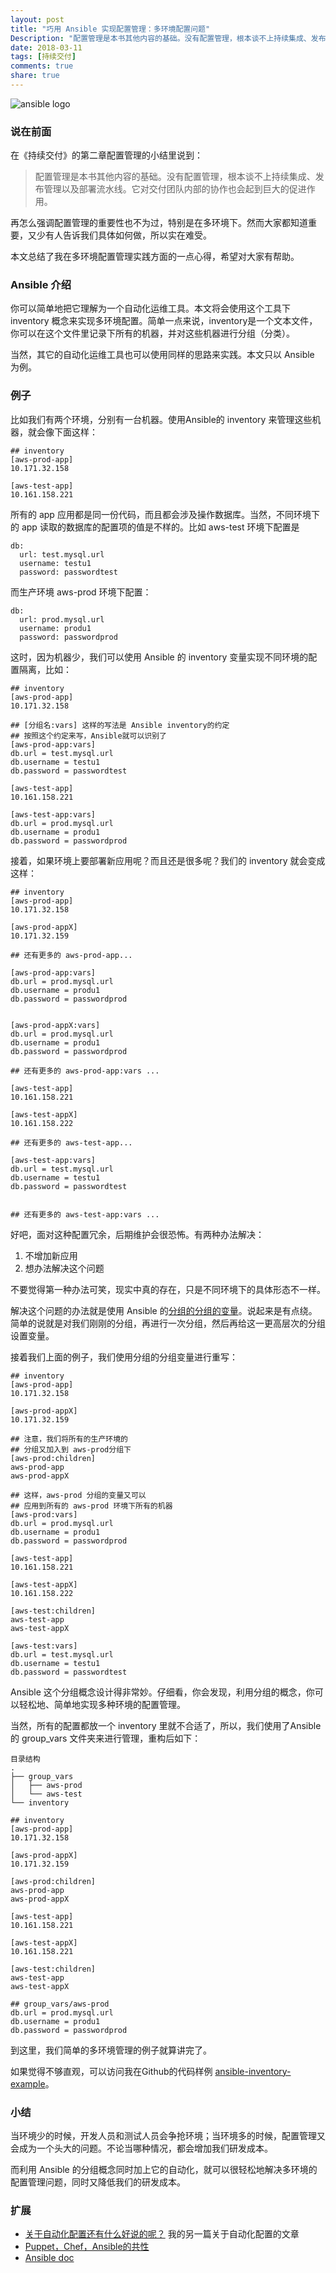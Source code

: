 ```yaml
---
layout: post
title: "巧用 Ansible 实现配置管理：多环境配置问题"
Description: "配置管理是本书其他内容的基础。没有配置管理，根本谈不上持续集成、发布管理以及部署流水线。它对交付团队内部的协作也会起到巨大的促进作用"
date: 2018-03-11
tags: [持续交付]
comments: true
share: true
---
```


![ansible logo](/assets/images/292372-65e68fd4479d6e18.png)

### 说在前面
在《持续交付》的第二章配置管理的小结里说到：

> 配置管理是本书其他内容的基础。没有配置管理，根本谈不上持续集成、发布管理以及部署流水线。它对交付团队内部的协作也会起到巨大的促进作用。

再怎么强调配置管理的重要性也不为过，特别是在多环境下。然而大家都知道重要，又少有人告诉我们具体如何做，所以实在难受。

本文总结了我在多环境配置管理实践方面的一点心得，希望对大家有帮助。

### Ansible 介绍
你可以简单地把它理解为一个自动化运维工具。本文将会使用这个工具下 inventory 概念来实现多环境配置。简单一点来说，inventory是一个文本文件，你可以在这个文件里记录下所有的机器，并对这些机器进行分组（分类）。

当然，其它的自动化运维工具也可以使用同样的思路来实践。本文只以 Ansible 为例。

### 例子
比如我们有两个环境，分别有一台机器。使用Ansible的 inventory 来管理这些机器，就会像下面这样：

```
## inventory
[aws-prod-app]
10.171.32.158

[aws-test-app]
10.161.158.221
```

所有的 app 应用都是同一份代码，而且都会涉及操作数据库。当然，不同环境下的 app 读取的数据库的配置项的值是不样的。比如 aws-test 环境下配置是

```
db:
  url: test.mysql.url
  username: testu1
  password: passwordtest
```
而生产环境 aws-prod 环境下配置：

```
db:
  url: prod.mysql.url
  username: produ1
  password: passwordprod
```

这时，因为机器少，我们可以使用 Ansible 的 inventory 变量实现不同环境的配置隔离，比如：

```
## inventory
[aws-prod-app]
10.171.32.158

## [分组名:vars] 这样的写法是 Ansible inventory的约定
## 按照这个约定来写，Ansible就可以识别了
[aws-prod-app:vars]
db.url = test.mysql.url
db.username = testu1
db.password = passwordtest

[aws-test-app]
10.161.158.221

[aws-test-app:vars]
db.url = prod.mysql.url
db.username = produ1
db.password = passwordprod
```
接着，如果环境上要部署新应用呢？而且还是很多呢？我们的 inventory 就会变成这样：

```
## inventory
[aws-prod-app]
10.171.32.158

[aws-prod-appX]
10.171.32.159

## 还有更多的 aws-prod-app...

[aws-prod-app:vars]
db.url = prod.mysql.url
db.username = produ1
db.password = passwordprod


[aws-prod-appX:vars]
db.url = prod.mysql.url
db.username = produ1
db.password = passwordprod

## 还有更多的 aws-prod-app:vars ...

[aws-test-app]
10.161.158.221

[aws-test-appX]
10.161.158.222

## 还有更多的 aws-test-app...

[aws-test-app:vars]
db.url = test.mysql.url
db.username = testu1
db.password = passwordtest


## 还有更多的 aws-test-app:vars ...

```

好吧，面对这种配置冗余，后期维护会很恐怖。有两种办法解决：

1. 不增加新应用
2. 想办法解决这个问题

不要觉得第一种办法可笑，现实中真的存在，只是不同环境下的具体形态不一样。

解决这个问题的办法就是使用 Ansible 的[分组的分组的变量](http://docs.ansible.com/ansible/latest/intro_inventory.html#groups-of-groups-and-group-variables)。说起来是有点绕。简单的说就是对我们刚刚的分组，再进行一次分组，然后再给这一更高层次的分组设置变量。

接着我们上面的例子，我们使用分组的分组变量进行重写：

```
## inventory
[aws-prod-app]
10.171.32.158

[aws-prod-appX]
10.171.32.159

## 注意，我们将所有的生产环境的
## 分组又加入到 aws-prod分组下
[aws-prod:children]
aws-prod-app
aws-prod-appX

## 这样，aws-prod 分组的变量又可以
## 应用到所有的 aws-prod 环境下所有的机器
[aws-prod:vars]
db.url = prod.mysql.url
db.username = produ1
db.password = passwordprod

[aws-test-app]
10.161.158.221

[aws-test-appX]
10.161.158.222

[aws-test:children]
aws-test-app
aws-test-appX

[aws-test:vars]
db.url = test.mysql.url
db.username = testu1
db.password = passwordtest
```
Ansible 这个分组概念设计得非常妙。仔细看，你会发现，利用分组的概念，你可以轻松地、简单地实现多种环境的配置管理。

当然，所有的配置都放一个 inventory 里就不合适了，所以，我们使用了Ansible的 group_vars 文件夹来进行管理，重构后如下：

```
目录结构
.
├── group_vars
│   ├── aws-prod
│   └── aws-test
└── inventory
```

```
## inventory
[aws-prod-app]
10.171.32.158

[aws-prod-appX]
10.171.32.159

[aws-prod:children]
aws-prod-app
aws-prod-appX

[aws-test-app]
10.161.158.221

[aws-test-appX]
10.161.158.221

[aws-test:children]
aws-test-app
aws-test-appX

```

```
## group_vars/aws-prod
db.url = prod.mysql.url
db.username = produ1
db.password = passwordprod
```
到这里，我们简单的多环境管理的例子就算讲完了。

如果觉得不够直观，可以访问我在Github的代码样例 [ansible-inventory-example](https://github.com/zacker330/ansible-inventory-example)。


### 小结
当环境少的时候，开发人员和测试人员会争抢环境；当环境多的时候，配置管理又会成为一个头大的问题。不论当哪种情况，都会增加我们研发成本。

而利用 Ansible 的分组概念同时加上它的自动化，就可以很轻松地解决多环境的配置管理问题，同时又降低我们的研发成本。

### 扩展
* [关于自动化配置还有什么好说的呢？](https://showme.codes/2016-08-12/automation-configuration/) 我的另一篇关于自动化配置的文章
* [Puppet，Chef，Ansible的共性](https://showme.codes/2016-01-02/the-nature-of-ansible-puppet-chef/)
* [Ansible doc](http://docs.ansible.com/ansible/latest/index.html)
